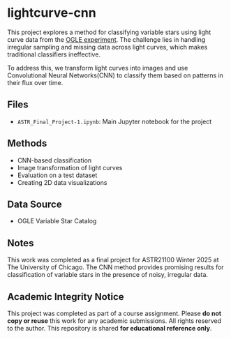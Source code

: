 # lightcurve-cnn

This project explores a method for classifying variable stars using light curve data from the [OGLE experiment](https://ogle.astrouw.edu.pl/). The challenge lies in handling irregular sampling and missing data across light curves, which makes traditional classifiers ineffective.

To address this, we transform light curves into images and use Convolutional Neural Networks(CNN) to classify them based on patterns in their flux over time.

## Files
- `ASTR_Final_Project-1.ipynb`: Main Jupyter notebook for the project

## Methods
- CNN-based classification
- Image transformation of light curves
- Evaluation on a test dataset
- Creating 2D data visualizations 

## Data Source
- OGLE Variable Star Catalog

## Notes
This work was completed as a final project for ASTR21100 Winter 2025 at The University of Chicago. The CNN method provides promising results for classification of variable stars in the presence of noisy, irregular data.

## Academic Integrity Notice

This project was completed as part of a course assignment. Please **do not copy or reuse** this work for any academic submissions. All rights reserved to the author. This repository is shared **for educational reference only**.




